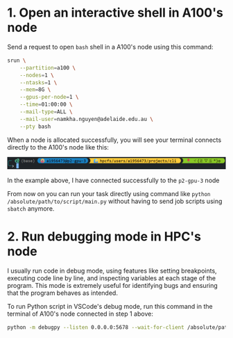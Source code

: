 # 1.  Open an interactive shell in A100's node

Send a request to open `bash` shell in a A100's node using this command:

```bash
srun \
    --partition=a100 \
    --nodes=1 \
    --ntasks=1 \
    --mem=8G \
    --gpus-per-node=1 \
    --time=01:00:00 \
    --mail-type=ALL \
    --mail-user=namkha.nguyen@adelaide.edu.au \
    --pty bash
```

When a node is allocated successfully, you will see your terminal connects directly to the A100's node like this:

![alt text](image.png)

In the example above, I have connected successfully to the `p2-gpu-3` node

From now on you can run your task directly using command like `python /absolute/path/to/script/main.py` without having to send job scripts using `sbatch` anymore.

# 2. Run debugging mode in HPC's node

I usually run code in debug mode, using features like setting breakpoints, executing code line by line, and inspecting variables at each stage of the program. This mode is extremely useful for identifying bugs and ensuring that the program behaves as intended.

To run Python script in VSCode's debug mode, run this command in the terminal of A100's node connected in step 1 above:
```bash
python -m debugpy --listen 0.0.0.0:5678 --wait-for-client /absolute/path/to/script/main.py
```  